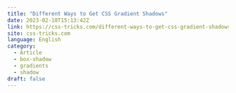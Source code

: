 ```yaml
---
title: "Different Ways to Get CSS Gradient Shadows"
date: 2023-02-10T15:13:42Z
link: https://css-tricks.com/different-ways-to-get-css-gradient-shadows/?utm_medium=RSS&utm_source=news.12bit.vn
site: css-tricks.com
language: English
category:
  - Article
  - box-shadow
  - gradients
  - shadow
draft: false
---
```

